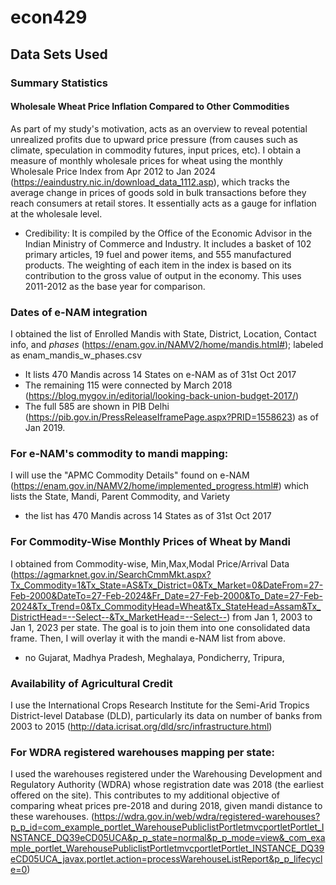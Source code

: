 # econ429

## Data Sets Used

### Summary Statistics
#### Wholesale Wheat Price Inflation Compared to Other Commodities
As part of my study's motivation, acts as an overview to reveal potential unrealized profits due to upward price pressure (from causes such as climate, speculation in commodity futures, input prices, etc). I obtain a measure of monthly wholesale prices for wheat using the monthly Wholesale Price Index from Apr 2012 to Jan 2024 (https://eaindustry.nic.in/download_data_1112.asp), which tracks the average change in prices of goods sold in bulk transactions before they reach consumers at retail stores. It essentially acts as a gauge for inflation at the wholesale level. 
- Credibility: It is compiled by the Office of the Economic Advisor in the Indian Ministry of Commerce and Industry. It includes a basket of 102 primary articles, 19 fuel and power items, and 555 manufactured products. The weighting of each item in the index is based on its contribution to the gross value of output in the economy. This uses 2011-2012 as the base year for comparison.

### Dates of e-NAM integration
I obtained the list of Enrolled Mandis with State, District, Location, Contact info, and *phases* (https://enam.gov.in/NAMV2/home/mandis.html#); labeled as enam_mandis_w_phases.csv
- It lists 470 Mandis across 14 States on e-NAM as of 31st Oct 2017
- The remaining 115 were connected by March 2018 (https://blog.mygov.in/editorial/looking-back-union-budget-2017/)
- The full 585 are shown in PIB Delhi (https://pib.gov.in/PressReleaseIframePage.aspx?PRID=1558623) as of Jan 2019.


### For e-NAM's commodity to mandi mapping: 
I will use the "APMC Commodity Details" found on e-NAM (https://enam.gov.in/NAMV2/home/implemented_progress.html#) which lists the State, Mandi, Parent Commodity, and Variety
- the list has 470 Mandis across 14 States as of 31st Oct 2017

### For Commodity-Wise Monthly Prices of Wheat by Mandi
I obtained from Commodity-wise, Min,Max,Modal Price/Arrival Data (https://agmarknet.gov.in/SearchCmmMkt.aspx?Tx_Commodity=1&Tx_State=AS&Tx_District=0&Tx_Market=0&DateFrom=27-Feb-2000&DateTo=27-Feb-2024&Fr_Date=27-Feb-2000&To_Date=27-Feb-2024&Tx_Trend=0&Tx_CommodityHead=Wheat&Tx_StateHead=Assam&Tx_DistrictHead=--Select--&Tx_MarketHead=--Select--) from Jan 1, 2003 to Jan 1, 2023 per state. The goal is to join them into one consolidated data frame. Then, I will overlay it with the mandi e-NAM list from above. 
- no Gujarat, Madhya Pradesh, Meghalaya, Pondicherry, Tripura, 

### Availability of Agricultural Credit 
I use the International Crops Research Institute for the Semi-Arid Tropics District-level Database (DLD), particularly its data on number of banks from 2003 to 2015 (http://data.icrisat.org/dld/src/infrastructure.html)

### For WDRA registered warehouses mapping per state:
I used the warehouses registered under the Warehousing Development and Regulatory Authority (WDRA) whose registration date was 2018 (the earliest offered on the site). This contributes to my additional objective of comparing wheat prices pre-2018 and during 2018, given mandi distance to these warehouses.
(https://wdra.gov.in/web/wdra/registered-warehouses?p_p_id=com_example_portlet_WarehousePubliclistPortletmvcportletPortlet_INSTANCE_DQ39eCD05UCA&p_p_state=normal&p_p_mode=view&_com_example_portlet_WarehousePubliclistPortletmvcportletPortlet_INSTANCE_DQ39eCD05UCA_javax.portlet.action=processWarehouseListReport&p_p_lifecycle=0)
